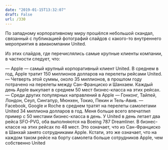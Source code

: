 ```yaml
---
date: "2019-01-15T13:32:07"
draft: False
url: /330
---
```


[​](https://telegra.ph/file/f0f9397a5b4f9a2bf4780.jpg)По западному корпоративному миру прошёлся небольшой скандал, связанный с публикацией фотографий слайдов с какого-то внутреннего мероприятия в авиакомпании United.

Из этих слайдов, где перечислялись самые крупные клиенты компании, в частности следует, что:

 — Apple — самый крупный корпоративный клиент United. В среднем в год, Apple тратит 150 миллионов долларов на перелеты рейсами United.
— Четверть этой суммы, около 35 миллионов, в прошлом году потрачено на перелеты между Сан-Франциско и Шанхаем. Каждый день Apple выкупает в среднем 50 мест бизнес-класса на этих рейсах.
— Среди других популярных направлений в Apple — Гонконг, Тайпей, Лондон, Сеул, Сингапур, Мюнхен, Токио, Пекин и Тель-Авив.
— Facebook, Google и Roche в среднем тратят на перелеты самолетами United 34 миллиона долларов в год.
Меня больше всего впечатлил пример с 50 местами бизнес-класса в день. У United в день летает два рейса SFO-PVG, оба выполняются на Boeing 787 Dreamliner. В бизнес-классе на этих рейсах по 48 мест. Это означает, что  из Сан-Франциско в Шанхай  занято сотрудниками Apple. Кстати, это же означает, что на каждом таком рейсе на борту самолета больше сотрудников Apple, чем собственно United
